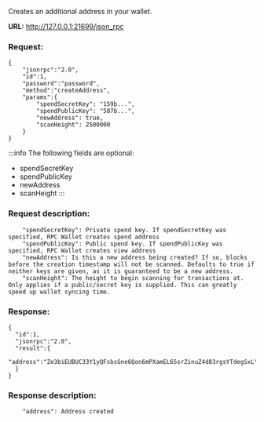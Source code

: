 Creates an additional address in your wallet.

**URL:** http://127.0.0.1:21699/json_rpc

### Request:
```
{
    "jsonrpc":"2.0",
    "id":1,
    "password":"password",
    "method":"createAddress",
    "params":{
        "spendSecretKey": "159b...",
        "spendPublicKey": "587b...",
        "newAddress": true,
        "scanHeight": 2500000
    }
}
```

:::info
The following fields are optional:
 - spendSecretKey
 - spendPublicKey
 - newAddress
 - scanHeight
:::

### Request description:
```
    "spendSecretKey": Private spend key. If spendSecretKey was specified, RPC Wallet creates spend address
    "spendPublicKey": Public spend key. If spendPublicKey was specified, RPC Wallet creates view address
    "newAddress": Is this a new address being created? If so, blocks before the creation timestamp will not be scanned. Defaults to true if neither keys are given, as it is guaranteed to be a new address.
    "scanHeight": The height to begin scanning for transactions at. Only applies if a public/secret key is supplied. This can greatly speed up wallet syncing time. 
```

### Response:
```
{
  "id":1,
  "jsonrpc":"2.0",
  "result":{
    "address":"Ze3biEUBUC33Y1yQFsbsGne6Qon6mPXamEL65srZinuZ4d83rgsYTdegSxLYyxhjWDXp32VbtEsEdTPNSj4fM7rT1LJrmCRBf"
  }
}
```

### Response description:
```
    "address": Address created
```